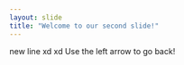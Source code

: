 ```yaml
---
layout: slide
title: "Welcome to our second slide!"
---
```

new line xd xd
Use the left arrow to go back!
